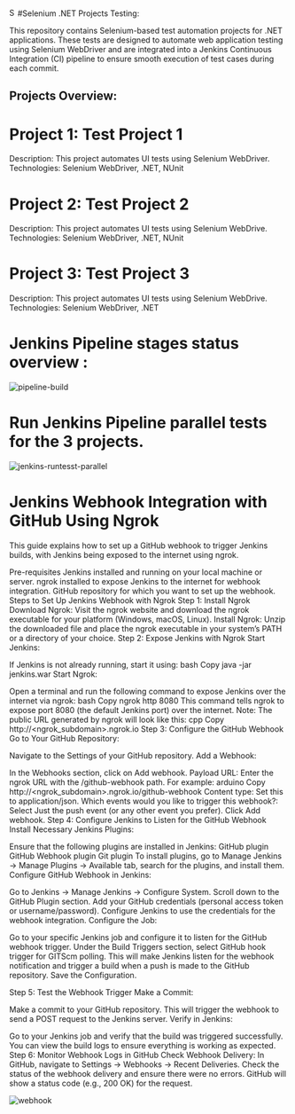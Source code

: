 <img src="https://www.selenium.dev/images/selenium_logo_square_green.png" alt="Selenium Logo" width="15"/>#Selenium .NET Projects Testing:

This repository contains Selenium-based test automation projects for .NET applications. These tests are designed to automate web application testing using Selenium WebDriver and are integrated into a Jenkins Continuous Integration (CI) pipeline to ensure smooth execution of test cases during each commit.

<h2>Projects Overview:</h2>

# Project 1: Test Project 1
Description: This project automates UI tests using Selenium WebDriver.
Technologies: Selenium WebDriver, .NET, NUnit

# Project 2: Test Project 2
Description: This project automates UI tests using Selenium WebDrive.
Technologies: Selenium WebDriver, .NET, NUnit

# Project 3: Test Project 3
Description: This project automates UI tests using Selenium WebDrive.
Technologies: Selenium WebDriver, .NET

# Jenkins Pipeline stages status overview : 

![pipeline-build](https://github.com/user-attachments/assets/c0109a32-97e6-476c-bb90-bdae84a8ac3e)

# Run Jenkins Pipeline parallel tests for the 3 projects.

![jenkins-runtesst-parallel](https://github.com/user-attachments/assets/7f186f00-168f-4f99-920c-135ac782974e)


# Jenkins Webhook Integration with GitHub Using Ngrok
This guide explains how to set up a GitHub webhook to trigger Jenkins builds, with Jenkins being exposed to the internet using ngrok.

Pre-requisites
Jenkins installed and running on your local machine or server.
ngrok installed to expose Jenkins to the internet for webhook integration.
GitHub repository for which you want to set up the webhook.
Steps to Set Up Jenkins Webhook with Ngrok
Step 1: Install Ngrok
Download Ngrok:
Visit the ngrok website and download the ngrok executable for your platform (Windows, macOS, Linux).
Install Ngrok:
Unzip the downloaded file and place the ngrok executable in your system’s PATH or a directory of your choice.
Step 2: Expose Jenkins with Ngrok
Start Jenkins:

If Jenkins is not already running, start it using:
bash
Copy
java -jar jenkins.war
Start Ngrok:

Open a terminal and run the following command to expose Jenkins over the internet via ngrok:
bash
Copy
ngrok http 8080
This command tells ngrok to expose port 8080 (the default Jenkins port) over the internet.
Note: The public URL generated by ngrok will look like this:
cpp
Copy
http://<ngrok_subdomain>.ngrok.io
Step 3: Configure the GitHub Webhook
Go to Your GitHub Repository:

Navigate to the Settings of your GitHub repository.
Add a Webhook:

In the Webhooks section, click on Add webhook.
Payload URL: Enter the ngrok URL with the /github-webhook path. For example:
arduino
Copy
http://<ngrok_subdomain>.ngrok.io/github-webhook
Content type: Set this to application/json.
Which events would you like to trigger this webhook?: Select Just the push event (or any other event you prefer).
Click Add webhook.
Step 4: Configure Jenkins to Listen for the GitHub Webhook
Install Necessary Jenkins Plugins:

Ensure that the following plugins are installed in Jenkins:
GitHub plugin
GitHub Webhook plugin
Git plugin
To install plugins, go to Manage Jenkins → Manage Plugins → Available tab, search for the plugins, and install them.
Configure GitHub Webhook in Jenkins:

Go to Jenkins → Manage Jenkins → Configure System.
Scroll down to the GitHub Plugin section.
Add your GitHub credentials (personal access token or username/password).
Configure Jenkins to use the credentials for the webhook integration.
Configure the Job:

Go to your specific Jenkins job and configure it to listen for the GitHub webhook trigger.
Under the Build Triggers section, select GitHub hook trigger for GITScm polling.
This will make Jenkins listen for the webhook notification and trigger a build when a push is made to the GitHub repository.
Save the Configuration.

Step 5: Test the Webhook Trigger
Make a Commit:

Make a commit to your GitHub repository.
This will trigger the webhook to send a POST request to the Jenkins server.
Verify in Jenkins:

Go to your Jenkins job and verify that the build was triggered successfully.
You can view the build logs to ensure everything is working as expected.
Step 6: Monitor Webhook Logs in GitHub
Check Webhook Delivery:
In GitHub, navigate to Settings → Webhooks → Recent Deliveries.
Check the status of the webhook delivery and ensure there were no errors. GitHub will show a status code (e.g., 200 OK) for the request.

![webhook](https://github.com/user-attachments/assets/454ffdec-0d32-478e-b11e-1e6fc32e2203)

